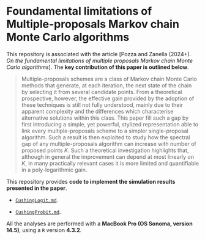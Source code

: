 # Foundamental limitations of Multiple-proposals Markov chain Monte Carlo algorithms
This repository is associated with the article [Pozza and Zanella (2024+). *On the fundamental limitations of multiple proposals Markov chain Monte Carlo algorithms*]. The **key contribution of this paper is outlined below**.

>Multiple-proposals schemes are a class of Markov chain Monte Carlo methods that generate, at each iteration, the next state of the chain by selecting it from several candidate points. From a theoretical prospective, however, the effective gain provided by the adoption of these techniques is still not fully understood, mainly due to their apparent complexity and the differences which characterise alternative solutions within this class. This paper fill such a gap by first introducing a simple, yet powerful, stylized representation able to link every multiple-proposals scheme to a simpler single-proposal algorithm. Such a result is then exploited to study how the spectral gap of any multiple-proposals algorithm can increase with number of proposed points $K$. Such a theoretical investigation highlights that, although in general the improvement can depend at most linearly on $K$, in many practically relevant cases it is more limited and quantifiable in a poly-logarithmic gain.

This repository provides **code to implement the simulation results presented in the paper**. 

- [`CushingLogit.md`](https://github.com/Francesco16p/SMA/blob/main/CushingLogistic.md). 
  
- [`CushingProbit.md`](https://github.com/Francesco16p/SMA/blob/main/CushingLogistic.md). 

All the analyses are performed with a **MacBook Pro (OS Sonoma, version 14.5)**, using a `R` version **4.3.2**.

